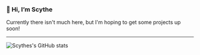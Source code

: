 ### 👋 Hi, I’m Scythe
Currently there isn't much here, but I'm hoping to get some projects up soon!

<!---
Scythecode/Scythecode is a ✨ special ✨ repository because its `README.md` (this file) appears on your GitHub profile.
You can click the Preview link to take a look at your changes.
--->

---
![Scythes's GitHub stats](https://github-readme-stats.vercel.app/api?username=scythecode&show_icons=true&theme=dracula)
